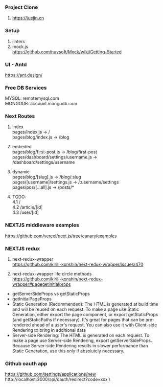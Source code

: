 ### Project Clone
1. https://juejin.cn

### Setup
1. linters
2. mock.js \
https://github.com/nuysoft/Mock/wiki/Getting-Started

### UI - Antd
https://ant.design/

### Free DB Services
MYSQL: remotemysql.com \
MONGODB: account.mongodb.com

### Next Routes
1. index \
pages/index.js -> / \
pages/blog/index.js -> /blog

2. embeded \
pages/blog/first-post.js -> /blog/first-post \
pages/dashboard/settings/username.js -> /dashboard/settings/username

3. dynamic \
pages/blog/[slug].js -> /blog/:slug \
pages/[username]/settings.js -> /:username/settings \
pages/pos/[...all].js -> /posts/*

4. TODO: \
4.1 / \
4.2 /article/[id] \
4.3 /user/[id]

### NEXTJS middleware examples
https://github.com/vercel/next.js/tree/canary/examples

### NEXTJS redux
1. next-redux-wrapper \
https://github.com/kirill-konshin/next-redux-wrapper/issues/470

2. next-redux-wrapper life circle methods \
https://github.com/kirill-konshin/next-redux-wrapper#pagegetinitialprops

- getServerSideProps vs getStaticProps
- getInitialPageProps
- Static Generation (Recommended): The HTML is generated at build time and will be reused on each request. To make a page use Static Generation, either export the page component, or export getStaticProps (and getStaticPaths if necessary). It's great for pages that can be pre-rendered ahead of a user's request. You can also use it with Client-side Rendering to bring in additional data
- Server-side Rendering: The HTML is generated on each request. To make a page use Server-side Rendering, export getServerSideProps. Because Server-side Rendering results in slower performance than Static Generation, use this only if absolutely necessary.

### Github oauth app
https://github.com/settings/applications/new \
http://localhost:3000/api/oauth/redirect?code=xxx \
